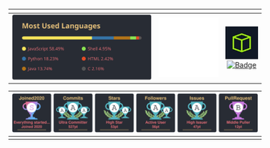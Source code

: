 <div align="left">

<!--I have seen many cases of people copying this without credit, please remember to give credit or I might threathen future takedowns--><!--I have seen many cases of people copying this without credit, please remember to give credit or I might threathen future takedowns-->
<!--Remember to give credits when using my readme, this repo is licenced under GPL v3--><!--Remember to give credits when using my readme, this repo is licenced under GPL v3--><!--Remember to give credits when using my readme, this repo is licenced under GPL v3-->
|<!--Remember to give credits when using my readme, this repo is licenced under GPL v3-->|<!--Remember to give credits when using my readme, this repo is licenced under GPL v3-->|<!--Remember to give credits when using my readme, this repo is licenced under GPL v3-->|
|:----------------------------:|:----------------------------:|:----------------------------:|
|<!--Remember to give credits when using my readme, this repo is licenced under GPL v3-->[![Top Langs](https://github.com/Mini-Ware/Mini-Ware/blob/main/static/top_lang.svg)](https://github.com/anuraghazra/github-readme-stats)<!--Remember to give credits when using my readme, this repo is licenced under GPL v3-->|<!--Remember to give credits when using my readme, this repo is licenced under GPL v3-->[![quote](https://raw.githubusercontent.com/Mini-Ware/Mini-Ware/main/static/static_quote.svg)](https://github.com/PiyushSuthar/github-readme-quotes)<!--Remember to give credits when using my readme, this repo is licenced under GPL v3-->|<!--Remember to give credits when using my readme, this repo is licenced under GPL v3-->[![HTB](https://raw.githubusercontent.com/Mini-Ware/Mini-Ware/main/static/htb.jpg)](https://app.hackthebox.com/profile/370873)<!--Remember to give credits when using my readme, this repo is licenced under GPL v3--><!--Remember to give credits when using my readme, this repo is licenced under GPL v3--><!--Remember to give credits when using my readme, this repo is licenced under GPL v3--><br /><!--Remember to give credits when using my readme, this repo is licenced under GPL v3--><!--Remember to give credits when using my readme, this repo is licenced under GPL v3-->[![Badge](https://github.com/Mini-Ware/Mini\-Ware/blob/main/static/codewar.svg)](https://www.codewars.com/users/Mini%20Ware/)<!--Remember to give credits when using my readme, this repo is licenced under GPL v3-->|<!--Remember to give credits when using my readme, this repo is licenced under GPL v3--><!--Remember to give credits when using my readme, this repo is licenced under GPL v3-->
<!--Remember to give credits when using my readme, this repo is licenced under GPL v3--><!--Remember to give credits when using my readme, this repo is licenced under GPL v3--><!--Remember to give credits when using my readme, this repo is licenced under GPL v3-->
|<!--Remember to give credits when using my readme, this repo is licenced under GPL v3-->[![Trophy](https://github.com/Mini-Ware/Mini-Ware/blob/main/static/github-profile-trophy.svg)](https://github.com/ryo-ma/github-profile-trophy) <br/> <!--Remember to give credits when using my readme, this repo is licenced under GPL v3-->|
|:------------------------------------------------------------------------------------|
|<!--Remember to give credits when using my readme, this repo is licenced under GPL v3--><!--Remember to give credits when using my readme, this repo is licenced under GPL v3--><!--Remember to give credits when using my readme, this repo is licenced under GPL v3-->|<!--Remember to give credits when using my readme, this repo is licenced under GPL v3--><!--Remember to give credits when using my readme, this repo is licenced under GPL v3-->
<!--Remember to give credits when using my readme, this repo is licenced under GPL v3--><!--Remember to give credits when using my readme, this repo is licenced under GPL v3--><!--Remember to give credits when using my readme, this repo is licenced under GPL v3-->
<!--I have seen many cases of people copying this without credit, please remember to give credit or I might threathen future takedowns--><!--I have seen many cases of people copying this without credit, please remember to give credit or I might threathen future takedowns-->

</div>
